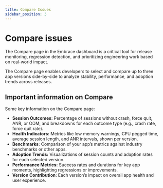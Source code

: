 ```yaml
---
title: Compare Issues
sidebar_position: 3
---
```


# Compare issues

The Compare page in the Embrace dashboard is a critical tool for release monitoring, regression detection, and prioritizing engineering work based on real-world impact.

The Compare page enables developers to select and compare up to three app versions side-by-side to analyze stability, performance, and adoption trends across releases.

## Important information on Compare

Some key information on the Compare page:

- **Session Outcomes:** Percentage of sessions without crash, force quit, ANR, or OOM, and breakdowns for each outcome type (e.g., crash rate, force quit rate).
- **Health Indicators:** Metrics like low memory warnings, CPU pegged time, average session length, and ANR intervals, shown per version.
- **Benchmarks:** Comparison of your app’s metrics against industry benchmarks or other apps.
- **Adoption Trends:** Visualizations of session counts and adoption rates for each selected version.
- **Performance Metrics:** Success rates and durations for key app moments, highlighting regressions or improvements.
- **Version Contribution:** Each version’s impact on overall app health and user experience.

